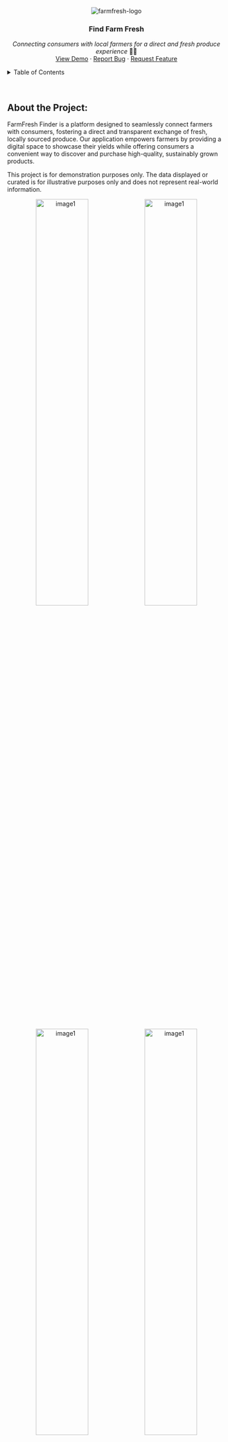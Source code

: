 &nbsp;

<p display="flex" align="center" justify="center">
    <img src="https://github.com/Ktn-mariam/FarmFresh-Finder/assets/113761859/148e7c5a-ad43-480c-bb06-725f77eae9df" alt="farmfresh-logo" />
    <h3 align="center">Find Farm Fresh</h3>
</p>
<p align="center">
    <em>Connecting consumers with local farmers for a direct and fresh produce experience</em> 🧑‍🌾
    <br/>
    <a href="">View Demo</a>
    ·
    <a href="https://github.com/Ktn-mariam/FarmFresh-Finder/issues">Report Bug</a>
    ·
    <a href="https://github.com/Ktn-mariam/FarmFresh-Finder/issues">Request Feature</a>
  </p>

<details>
  <summary>Table of Contents</summary>
  <ol>
    <li>
      <a href="#about-the-project">About The Project</a>
      <ul>
        <li><a href="#built-with">Built With</a></li>
      </ul>
    </li>
    <li>
      <a href="#getting-started">Getting Started</a>
      <ul>
        <li><a href="#prerequisites">Prerequisites</a></li>
        <li><a href="#installation">Installation</a></li>
      </ul>
    </li>
    <li><a href="#usage">Usage</a></li>
    <li><a href="#roadmap">Roadmap</a></li>
    <li><a href="#contributing">Contributing</a></li>
    <li><a href="#license">License</a></li>
    <li><a href="#contact">Contact</a></li>
    <li><a href="#acknowledgments">Acknowledgments</a></li>
  </ol>
</details>

&nbsp;

<h2>About the Project:</h2>

<!-- <div align="center">
       <img src="https://github.com/Ktn-mariam/FarmFresh-Finder/assets/113761859/7c2ff919-aeae-421d-b300-0f32aa1de144" alt="image1" width="75%"/>
</div> -->

FarmFresh Finder is a platform designed to seamlessly connect farmers with consumers, fostering a direct and transparent exchange of fresh, locally sourced produce. Our application empowers farmers by providing a digital space to showcase their yields while offering consumers a convenient way to discover and purchase high-quality, sustainably grown products.

<!-- <h3 align="center" >!! Note: This is a Demo Project !!</h3> -->
<p>This project is for demonstration purposes only. The data displayed or curated is for illustrative purposes only and does not represent real-world information.</p>

<!-- <h3 align="center">Consumer's Profile</h3> -->
<div display="flex" align="center">
       <img src="https://github.com/user-attachments/assets/48ec8886-4a44-47cc-916c-ff35af453c82" alt="image1" width="49%"/>
       <img src="https://github.com/user-attachments/assets/ca45ba1b-c05b-4886-8456-144e740b3fe6" alt="image1" width="49%"/>
</div>

<!-- <div align="center">
</div> -->

<!-- <h3 align="center">Products displayed under categories</h3> -->
<div display="flex" align="center">
       <img src="https://github.com/user-attachments/assets/b53ab44b-35de-4df1-b012-9dc2a55d0d4c" alt="image1" width="49%"/>
       <img src="https://github.com/user-attachments/assets/ea6b53d8-d8f0-4fc3-8a81-76b193e717e3" alt="image1" width="49%"/>
</div>

<!-- <h3 align="center">Product Detail Page</h3>
<div align="center">
</div> -->

<!-- <h3 align="center">Shopping Cart Page</h3> -->
<div display="flex" align="center">
    <img src="https://github.com/user-attachments/assets/0f109b2f-8fc9-4922-aae4-724240f2da00" alt="image1" width="49%"/>
    <img src="https://github.com/user-attachments/assets/e94bd2aa-55fa-4c2b-af1b-8213653eafa1" alt="image1" width="49%"/>
</div>

<!-- <h3 align="center">Farmer's Profile</h3> -->
<div display="flex" align="center">
    <img src="https://github.com/user-attachments/assets/a899482c-55e0-44e4-9394-047cd530ec99" alt="image1" width="49%"/>
    <img src="https://github.com/user-attachments/assets/6fb27a5e-48ec-494f-bbf4-79bf6277abc1" alt="image2" width="49%"/>
    <!-- <img src="https://github.com/user-attachments/assets/d121772c-fec4-455f-bd03-2b12c7a37781" alt="image2" width="49%"/>
    <img src="https://github.com/user-attachments/assets/ae633af6-08a5-4635-a9b5-20bd68053474" alt="image2" width="49%"/> -->
</div>
<!-- 
<h3 align="center">Order's Page</h3>
<div align="center">
</div> -->

<!-- <h3 align="center">Sign Up</h3> -->
<!-- <div display="flex" align="center">
       <img src="https://github.com/Ktn-mariam/FarmFresh-Finder/assets/113761859/6e3359da-2dcb-49b2-94fb-fcfbfb2f7b43" alt="image1" width="49%"/>
       <img src="https://github.com/Ktn-mariam/FarmFresh-Finder/assets/113761859/e3255f6f-fd4f-4f9c-a8ce-261537175a15" alt="image1" width="49%"/>
</div> -->

<!-- <div align="center">
</div> -->

<!-- <h3 align="center">Log In</h3> -->
<!-- <div align="center">
    <img src="https://github.com/user-attachments/assets/1837b757-7666-43dd-bc34-c8f3f977796d" alt="image1" width="70%"/>
</div> -->


### As a consumer, you can:

- Discover fresh farm produce with doorstep delivery.
- Connect with local farmers, explore profiles, and access contact information.
- Leave and read reviews for transparent, trustworthy relationships.
- Join for free, enjoying an open marketplace for farmers and consumers.

### As a farmer, you can:

- Expand your market, and sell directly to consumers beyond local markets.
- Tailor product offerings, pricing, and promotions for market demands and consumer preferences.
- Collect valuable consumer feedback for continuous improvement in product quality and farming practices.
- Utilize a 30-day sales graph to track daily sales, gaining valuable insights.
- Showcase products online for visibility, even without delivery services.

<p align="right"><a href="#readme-top">back to top</a></p>



<p align="right"><a href="#readme-top">back to top</a></p>
